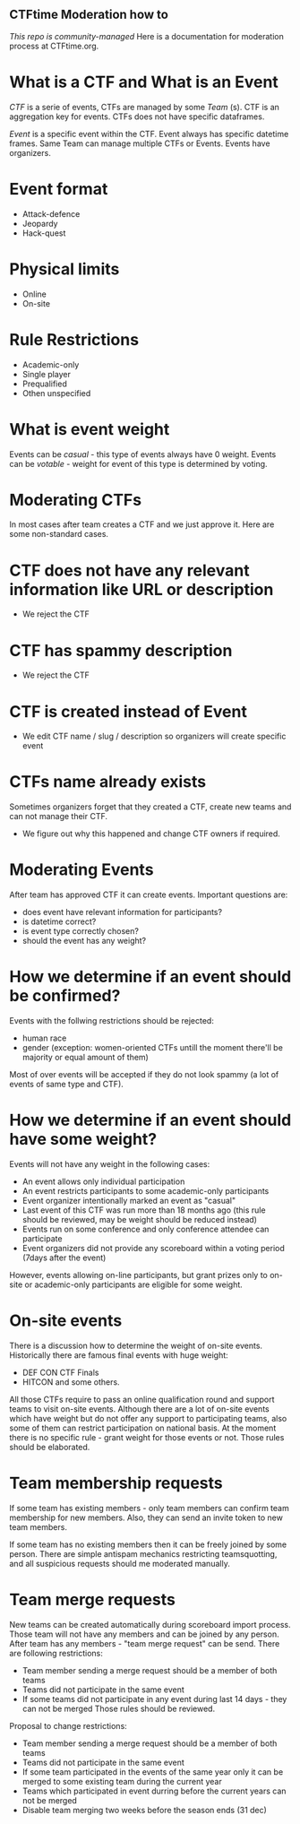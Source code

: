 CTFtime Moderation how to
--------------------------
*This repo is community-managed*
Here is a documentation for moderation process at CTFtime.org.

# What is a CTF and What is an Event

*CTF* is a serie of events, CTFs are managed by some *Team* (s). CTF is an aggregation key for events.
CTFs does not have specific dataframes.

*Event* is a specific event within the CTF. Event always has specific datetime frames.
Same Team can manage multiple CTFs or Events. 
Events have organizers.

# Event format
* Attack-defence
* Jeopardy
* Hack-quest

# Physical limits
* Online
* On-site

# Rule Restrictions
* Academic-only
* Single player
* Prequalified
* Othen unspecified

# What is event weight
Events can be *casual* - this type of events always have 0 weight.
Events can be *votable* - weight for event of this type is determined by voting.

Moderating CTFs
===============

In most cases after team creates a CTF and we just approve it.
Here are some non-standard cases.

# CTF does not have any relevant information like URL or description
* We reject the CTF

 # CTF has spammy description
* We reject the CTF

# CTF is created instead of Event
* We edit CTF name / slug / description so organizers will create specific event

# CTFs name already exists
Sometimes organizers forget that they created a CTF, create new teams and can not manage their CTF.
* We figure out why this happened and change CTF owners if required.

Moderating Events
=================
After team has approved CTF it can create events.
Important questions are:
* does event have relevant information for participants?
* is datetime correct?
* is event type correctly chosen?
* should the event has any weight?

# How we determine if an event should be confirmed?

Events with the follwing restrictions should be rejected:
 - human race
 - gender (exception: women-oriented CTFs untill the moment there'll be majority or equal amount of them)

Most of over events will be accepted if they do not look spammy (a lot of events of same type and CTF).

# How we determine if an event should have some weight?

 Events will not have any weight in the following cases:

 * An event allows only individual participation
 * An event restricts participants to some academic-only participants
 * Event organizer intentionally marked an event as "casual"
 * Last event of this CTF was run more than 18 months ago (this rule should be reviewed, may be weight should be reduced instead)
 * Events run on some conference and only conference attendee can participate
 * Event organizers did not provide any scoreboard within a voting period (7days after the event)

However, events allowing on-line participants, but grant prizes only to on-site or academic-only participants are eligible for some weight.

# On-site events

There is a discussion how to determine the weight of on-site events. Historically there are famous final events with huge weight:
* DEF CON CTF Finals
* HITCON
and some others.

All those CTFs require to pass an online qualification round and support teams to visit on-site events.
Although there are a lot of on-site events which have weight but do not offer any support to participating teams, also some of them can restrict participation on national basis. At the moment there is no specific rule - grant weight for those events or not.
Those rules should be elaborated.


Team membership requests
========================

If some team has existing members - only team members can confirm team membership for new members. Also, they can send an invite token to new team members.

If some team has no existing members then it can be freely joined by some person. There are simple antispam mechanics restricting teamsquotting, and all suspicious requests should me moderated manually.


Team merge requests
===================

New teams can be created automatically during scoreboard import process. Those team will not have any members and can be joined by any person.
After team has any members - "team merge request" can be send.
There are following restrictions:
* Team member sending a merge request should be a member of both teams
* Teams did not participate in the same event
* If some teams did not participate in any event during last 14 days - they can not be merged
Those rules should be reviewed.

Proposal to change restrictions:
* Team member sending a merge request should be a member of both teams
* Teams did not participate in the same event
* If some team participated in the events of the same year only it can be merged to some existing team during the current year
* Teams which participated in event durring before the current years can not be merged
* Disable team merging two weeks before the season ends (31 dec)
